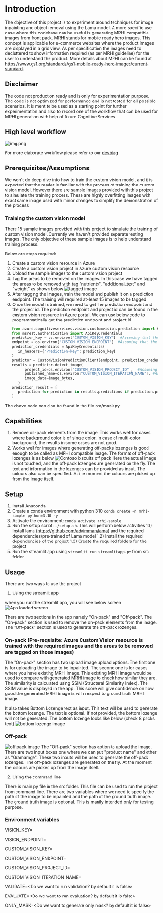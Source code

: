 # Introduction

The objective of this project is to experiment around techniques for image inpainting and object removal using the Lama model.
A more specific use case where this codebase can be useful is generating MRHI compatible images from front pack. MRHI stands for mobile ready hero images.
This concept is applicable for e-commerce websites where the product images are displayed in a grid view.
As per specification the images need to decluttered to show information required (as per MRHI guideline) for the user to understand the product.
More details about MRHI can be found at https://www.gs1.org/standards/gs1-mobile-ready-hero-images/current-standard.

## Disclaimer

The code not production ready and is only for experimentation purpose. The code is not optimized for performance and is not tested for all possible scenarios.
It is ment to be used as a starting point for further experimentation and also to record one of the workflow that can be used for MRHI generation with help of Azure Cognitive Services.

## High level workflow

![img.png](img.png)

For more elaborate workflow please refer to our [devblog](https://devblogs.microsoft.com/cse/2021/10/13/automating-image-inpainting-for-mrhi-generation/)

## Prerequisites/Assumptions

We won't do deep dive into how to train the custom vision model, and it is expected that the reader is familiar with the process of training the custom vision model. However there are sample images provided with this project to simulate the training process. These are highly overfitting images with exact same image used with minor changes to simplify the demonstration of the process

### Training the custom vision model

There 15 sample images provided with this project to simulate the training  of custom vision model. Currently we haven't provided separate testing images. The only objective of these sample images is to help understand training process.

Below are steps required:-
1) Create a custom vision resource in Azure
2) Create a custom vision project in Azure custom vision resource
3) Upload the sample images to the custom vision project
4) Tag the areas to be removed on the images. In this case we have tagged the areas to be removed with tag "nutrients", "additional_text" and "weight" as shown below
![tagged image](image-4.png)
5) After tagging the images, train the model and publish it on a prediction endpoint. The training will required at-least 15 images to be tagged
6) Once the model is trained, we need to get the prediction endpoint and the project id. The prediction endpoint and project id can be found in the custom vision resource in Azure portal. We can use below code to programmatically get the prediction endpoint and project id

```python
   from azure.cognitiveservices.vision.customvision.prediction import CustomVisionPredictionClient
   from msrest.authentication import ApiKeyCredentials
   prediction_key = os.environ["CUSTOM_VISION_KEY"]  #Assuming that the prediction key is stored in environment variable
   endpoint = os.environ["CUSTOM_VISION_ENDPOINT"]  #Assuming that the prediction endpoint is stored in environment variable
   prediction_credentials = ApiKeyCredentials(
      in_headers={"Prediction-key": prediction_key}
   )
   predictor = CustomVisionPredictionClient(endpoint, prediction_credentials)
   results = predictor.detect_image(
         project_id=os.environ["CUSTOM_VISION_PROJECT_ID"],  #Assuming that the project id is stored in environment variable
         published_name=os.environ["CUSTOM_VISION_ITERATION_NAME"], #Assuming that the iteration name is stored in environment variable
         image_data=image_bytes,
      )
   prediction_result = [
      prediction for prediction in results.predictions if prediction.probability > 0.8 #pick up predictions with confidence level of 80% or more
   ]

``````
The above code can also be found in the file src/mask.py

## Capabilities

1) Remove on-pack elements from the image. This works well for cases where background color is of single color. In case of multi-color background, the results in some cases are not good.
2) Works well for images where generating off-packs lozenges is good enough to be called as MRHI compatible image. The format of off-pack lozenges is as below
![Contoso biscuits off pack](image.png)
Here the actual image is not touched, and the off-pack lozenges are generated on the fly. The text and information in the lozenges can be provided as input. The colours also can be specified. At the moment the colours are picked up from the image itself.

## Setup

1) Install Anaconda
2) Create a conda environment with python 3.10
   `conda create -n mrhi-sample python=3.10 -y`
3) Activate the environment:
   `conda activate mrhi-sample`
3) Run the setup script: `./setup.sh`. This will perform below activities
   1.1) Install lama (https://github.com/advimman/lama) and the required dependencies/pre-trained of Lama model
   1.2) Install the required dependencies of the project
   1.3) Create the required folders for the project
4) Run the streamlit app using `streamlit run streamlitapp.py` from src folder

## Usage

There are two ways to use the project
1) Using the streamlit app

when you run the streamlit app, you will see below screen
![App loaded screen](image-2.png)

There are two sections in the app namely "On-pack" and "Off-pack". The "On-pack" section is used to remove the on-pack elements from the image. The "Off-pack" section is used to generate the off-pack lozenges.

### On-pack (Pre-requisite: Azure Custom Vision resource is trained with the required images and the areas to be removed are tagged on those images)

The "On-pack" section has two upload image upload options. The first one is for uploading the image to be inpainted. The second one is for cases where you 
have existing MRHI image. This existing MRHI image would be used to compare with generated MRHI image to check how similar they are. The similarity is calculated using SSIM (Structural Similarity Index). The SSIM value is displayed in the app. This score will give confidence on how good the generated MRHI image is with respect to ground truth MRHI image.

It also takes Bottom Lozenge text as input. This text will be used to generate the bottom lozenge. The text is optional. If not provided, the bottom lozenge will not be generated. The bottom lozenge looks like below (check 8 packs text)
![bottom lozenge image](image-1.png)

### Off-pack

![off pack image](image-3.png)
The "Off-pack" section has option to upload the image. There are two input boxes one where we can put "product name" and other as "Gramamge". These two inputs will be used to generate the off-pack lozenges. The off-pack lozenges are generated on the fly. At the moment the colours are picked up from the image itself.

2) Using the command line

There is main.py file in the src folder. This file can be used to run the project from command line. There are two variables where we need to specify the path of the image to be inpainted and the path of the ground truth image. The ground truth image is optional.
This is manily intended only for testing purpose.

### Environment variables
VISION_KEY= <Key for Azure computer vision resource>

VISION_ENDPOINT= <Azure computer vision resource endpoint>

CUSTOM_VISION_KEY= <Azure custom vision resouce where the training of images have been done>

CUSTOM_VISION_ENDPOINT= <Azure custom vision prediction endpoint>

CUSTOM_VISION_PROJECT_ID= <Azure custom vision project endpoint>

CUSTOM_VISION_ITERATION_NAME= <Azure custom vision training iteration which is to be used>

VALIDATE=<Do we want to run validation? by default it is false>

EVALUATE=<Do we want to run evaluation? by default it is false>

ONLY_MASK=<Do we want to generate only mask? by default it is false>

